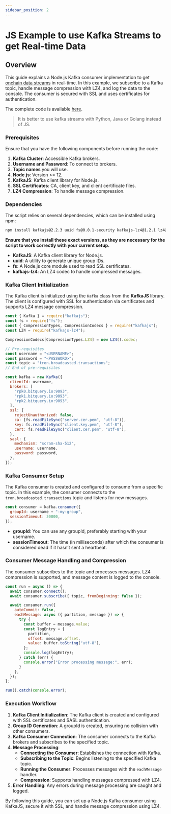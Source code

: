 ```yaml
---
sidebar_position: 2
---
```


# JS Example to use Kafka Streams to get Real-time Data

## Overview

This guide explains a Node.js Kafka consumer implementation to get [onchain data streams](https://bitquery.io/products/streaming) in real-time. In this example, we subscribe to a Kafka topic, handle message compression with LZ4, and log the data to the console. The consumer is secured with SSL and uses certificates for authentication.

The complete code is available [here](https://github.com/bitquery/kafka-consumer-example).

> It is better to use kafka streams with Python, Java or Golang instead of JS.

### Prerequisites

Ensure that you have the following components before running the code:

1. **Kafka Cluster**: Accessible Kafka brokers.
2. **Username and Password**: To connect to brokers.
3. **Topic names** you will use.
4. **Node.js**: Version >= 12.
5. **KafkaJS**: Kafka client library for Node.js.
6. **SSL Certificates**: CA, client key, and client certificate files.
7. **LZ4 Compression**: To handle message compression.

### Dependencies

The script relies on several dependencies, which can be installed using npm:

```bash
npm install kafkajs@2.2.3 uuid fs@0.0.1-security kafkajs-lz4@1.2.1 lz4@0.6.5 lz4-asm@0.4.2

```

**Ensure that you install these exact versions, as they are necessary for the script to work correctly with your current setup.**

- **KafkaJS**: A Kafka client library for Node.js.
- **uuid**: A utility to generate unique group IDs.
- **fs**: A Node.js core module used to read SSL certificates.
- **kafkajs-lz4**: An LZ4 codec to handle compressed messages.

### Kafka Client Initialization

The Kafka client is initialized using the `Kafka` class from the **KafkaJS** library. The client is configured with SSL for authentication via certificates and supports LZ4 message compression.

```javascript
const { Kafka } = require("kafkajs");
const fs = require("fs");
const { CompressionTypes, CompressionCodecs } = require("kafkajs");
const LZ4 = require("kafkajs-lz4");

CompressionCodecs[CompressionTypes.LZ4] = new LZ4().codec;

// Pre-requisites
const username = "<USERNAME>";
const password = "<PASSWORD>";
const topic = "tron.broadcasted.transactions";
// End of pre-requisites

const kafka = new Kafka({
  clientId: username,
  brokers: [
    "rpk0.bitquery.io:9093",
    "rpk1.bitquery.io:9093",
    "rpk2.bitquery.io:9093",
  ],
  ssl: {
    rejectUnauthorized: false,
    ca: [fs.readFileSync("server.cer.pem", "utf-8")],
    key: fs.readFileSync("client.key.pem", "utf-8"),
    cert: fs.readFileSync("client.cer.pem", "utf-8"),
  },
  sasl: {
    mechanism: "scram-sha-512",
    username: username,
    password: password,
  },
});
```

### Kafka Consumer Setup

The Kafka consumer is created and configured to consume from a specific topic. In this example, the consumer connects to the `tron.broadcasted.transactions` topic and listens for new messages.

```javascript
const consumer = kafka.consumer({
  groupId: username + "-my-group",
  sessionTimeout: 30000,
});
```

- **groupId**: You can use any groupId, preferably starting with your username.
- **sessionTimeout**: The time (in milliseconds) after which the consumer is considered dead if it hasn’t sent a heartbeat.

### Consumer Message Handling and Compression

The consumer subscribes to the topic and processes messages. LZ4 compression is supported, and message content is logged to the console.

```javascript
const run = async () => {
  await consumer.connect();
  await consumer.subscribe({ topic, fromBeginning: false });

  await consumer.run({
    autoCommit: false,
    eachMessage: async ({ partition, message }) => {
      try {
        const buffer = message.value;
        const logEntry = {
          partition,
          offset: message.offset,
          value: buffer.toString("utf-8"),
        };
        console.log(logEntry);
      } catch (err) {
        console.error("Error processing message:", err);
      }
    },
  });
};

run().catch(console.error);
```

### Execution Workflow

1. **Kafka Client Initialization**: The Kafka client is created and configured with SSL certificates and SASL authentication.
2. **Group ID Generation**: A groupId is created, ensuring no collision with other consumers.
3. **Kafka Consumer Connection**: The consumer connects to the Kafka brokers and subscribes to the specified topic.
4. **Message Processing**:
   - **Connecting the Consumer**: Establishes the connection with Kafka.
   - **Subscribing to the Topic**: Begins listening to the specified Kafka topic.
   - **Running the Consumer**: Processes messages with the `eachMessage` handler.
   - **Compression**: Supports handling messages compressed with LZ4.
5. **Error Handling**: Any errors during message processing are caught and logged.

By following this guide, you can set up a Node.js Kafka consumer using KafkaJS, secure it with SSL, and handle message compression using LZ4.
